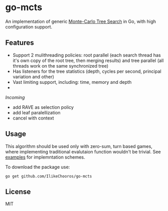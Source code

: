 # go-mcts

An implementation of generic [Monte-Carlo Tree Search](https://en.wikipedia.org/wiki/Monte_Carlo_tree_search) in Go, with high configuration support.

## Features
- Support 2 mulithreading policies: root parallel (each search thread has it's own copy of the root tree, then merging results) and tree parallel (all threads work on the same synchronized tree)
- Has listeners for the tree statistics (depth, cycles per second, principal variation and other)
- Vast limiting support, including: time, memory and depth
- 
*Incoming*
- add RAVE as selection policy
- add leaf paralellization
- cancel with context


## Usage

This algorithm should be used only with zero-sum, turn based games, where implementing traditional evalutaion function wouldn't be trivial.
See [examples](./examples/) for implemntation schemes.

To download the package use:
```
go get github.com/IlikeChooros/go-mcts
```


## License
MIT
